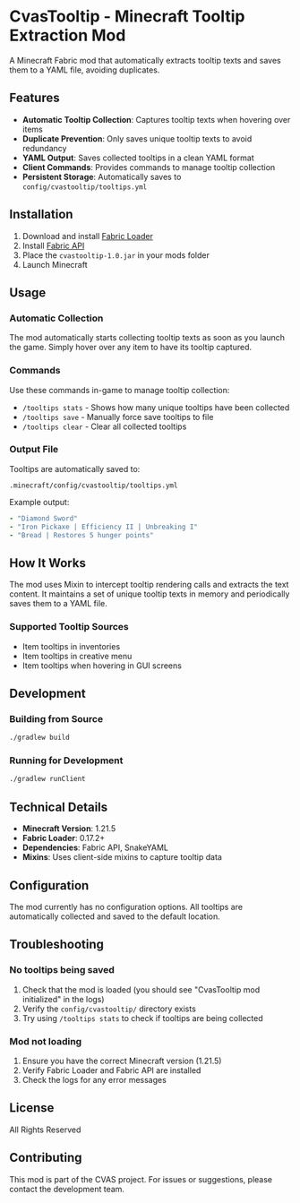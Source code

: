 # CvasTooltip - Minecraft Tooltip Extraction Mod

A Minecraft Fabric mod that automatically extracts tooltip texts and saves them to a YAML file, avoiding duplicates.

## Features

- **Automatic Tooltip Collection**: Captures tooltip texts when hovering over items
- **Duplicate Prevention**: Only saves unique tooltip texts to avoid redundancy
- **YAML Output**: Saves collected tooltips in a clean YAML format
- **Client Commands**: Provides commands to manage tooltip collection
- **Persistent Storage**: Automatically saves to `config/cvastooltip/tooltips.yml`

## Installation

1. Download and install [Fabric Loader](https://fabricmc.net/use/installer/)
2. Install [Fabric API](https://www.curseforge.com/minecraft/mc-mods/fabric-api)
3. Place the `cvastooltip-1.0.jar` in your mods folder
4. Launch Minecraft

## Usage

### Automatic Collection
The mod automatically starts collecting tooltip texts as soon as you launch the game. Simply hover over any item to have its tooltip captured.

### Commands
Use these commands in-game to manage tooltip collection:

- `/tooltips stats` - Shows how many unique tooltips have been collected
- `/tooltips save` - Manually force save tooltips to file
- `/tooltips clear` - Clear all collected tooltips

### Output File
Tooltips are automatically saved to:
```
.minecraft/config/cvastooltip/tooltips.yml
```

Example output:
```yaml
- "Diamond Sword"
- "Iron Pickaxe | Efficiency II | Unbreaking I"
- "Bread | Restores 5 hunger points"
```

## How It Works

The mod uses Mixin to intercept tooltip rendering calls and extracts the text content. It maintains a set of unique tooltip texts in memory and periodically saves them to a YAML file.

### Supported Tooltip Sources
- Item tooltips in inventories
- Item tooltips in creative menu
- Item tooltips when hovering in GUI screens

## Development

### Building from Source
```bash
./gradlew build
```

### Running for Development
```bash
./gradlew runClient
```

## Technical Details

- **Minecraft Version**: 1.21.5
- **Fabric Loader**: 0.17.2+
- **Dependencies**: Fabric API, SnakeYAML
- **Mixins**: Uses client-side mixins to capture tooltip data

## Configuration

The mod currently has no configuration options. All tooltips are automatically collected and saved to the default location.

## Troubleshooting

### No tooltips being saved
1. Check that the mod is loaded (you should see "CvasTooltip mod initialized" in the logs)
2. Verify the `config/cvastooltip/` directory exists
3. Try using `/tooltips stats` to check if tooltips are being collected

### Mod not loading
1. Ensure you have the correct Minecraft version (1.21.5)
2. Verify Fabric Loader and Fabric API are installed
3. Check the logs for any error messages

## License

All Rights Reserved

## Contributing

This mod is part of the CVAS project. For issues or suggestions, please contact the development team.
